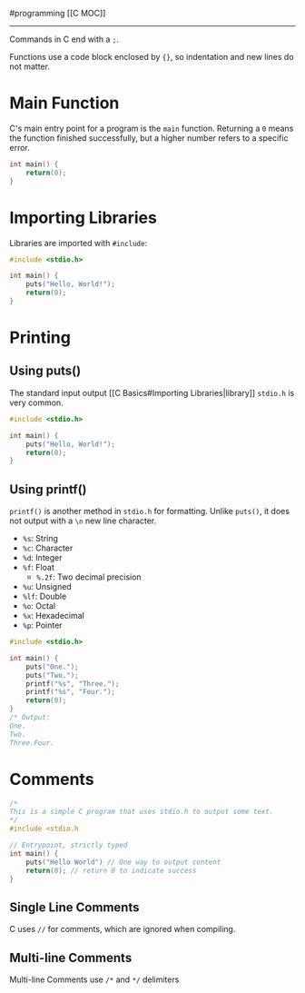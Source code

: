 #programming 
[[C MOC]]
-- --

Commands in C end with a `;`.

Functions use a code block enclosed by `{}`, so indentation and new lines do not matter.
# Main Function

C's main entry point for a program is the `main` function. Returning a `0` means the function finished successfully, but a higher number refers to a specific error.

```C
int main() {
	return(0);
}
```
# Importing Libraries

Libraries are imported with `#include`:

```C
#include <stdio.h>

int main() {
	puts("Hello, World!");
	return(0);
}
```
# Printing

## Using puts()

The standard input output [[C Basics#Importing Libraries|library]] `stdio.h` is very common.

```C
#include <stdio.h>

int main() {
	puts("Hello, World!");
	return(0);
}
```

## Using printf()

`printf()` is another method in `stdio.h` for formatting. Unlike `puts()`, it does not output with a `\n` new line character.

- `%s`: String
- `%c`: Character
- `%d`: Integer
- `%f`: Float
	- `%.2f`: Two decimal precision
- `%u`:  Unsigned
- `%lf`: Double 
- `%o`: Octal
- `%x`: Hexadecimal
- `%p`: Pointer

```C
#include <stdio.h>

int main() {
    puts("One.");
    puts("Two.");
    printf("%s", "Three.");
    printf("%s", "Four.");
    return(0);
}
/* Output:
One.
Two.
Three.Four.
```

# Comments

```C
/*
This is a simple C program that uses stdio.h to output some text.
*/
#include <stdio.h

// Entrypoint, strictly typed
int main() {
	puts("Hello World") // One way to output content
	return(0); // return 0 to indicate success
}
```

## Single Line Comments

C uses `//` for comments, which are ignored when compiling.

## Multi-line Comments

Multi-line Comments use `/*` and `*/` delimiters